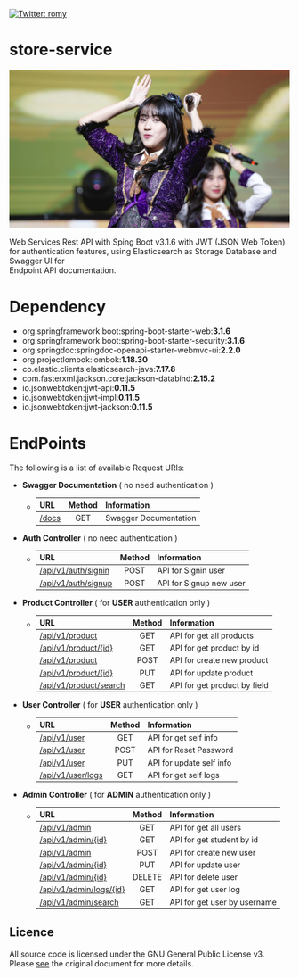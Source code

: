 [![Twitter: romy](https://img.shields.io/twitter/follow/RomySihananda)](https://twitter.com/RomySihananda)

# store-service

![](https://raw.githubusercontent.com/RomySaputraSihananda/RomySaputraSihananda/main/images/F7MvWqwXIAA2oNy.jpeg)

Web Services Rest API with Sping Boot v3.1.6 with JWT (JSON Web Token)</br>for authentication features, using Elasticsearch as Storage Database and Swagger UI for</br>Endpoint API documentation.

# Dependency

- org.springframework.boot:spring-boot-starter-web:**3.1.6**
- org.springframework.boot:spring-boot-starter-security:**3.1.6**
- org.springdoc:springdoc-openapi-starter-webmvc-ui:**2.2.0**
- org.projectlombok:lombok:**1.18.30**
- co.elastic.clients:elasticsearch-java:**7.17.8**
- com.fasterxml.jackson.core:jackson-databind:**2.15.2**
- io.jsonwebtoken:jjwt-api:**0.11.5**
- io.jsonwebtoken:jjwt-impl:**0.11.5**
- io.jsonwebtoken:jjwt-jackson:**0.11.5**

# EndPoints

The following is a list of available Request URIs:

- **Swagger Documentation** ( no need authentication )

  - | URL                                 | Method | Information           |
    | :---------------------------------- | :----: | :-------------------- |
    | [/docs](http://localhost:4444/docs) |  GET   | Swagger Documentation |

- **Auth Controller** ( no need authentication )

  - | URL                                                             | Method | Information             |
    | :-------------------------------------------------------------- | :----: | :---------------------- |
    | [/api/v1/auth/signin](http://localhost:4444/api/v1/auth/signin) |  POST  | API for Signin user     |
    | [/api/v1/auth/signup](http://localhost:4444/api/v1/auth/signup) |  POST  | API for Signup new user |

- **Product Controller** ( for **USER** authentication only )

  - | URL                                                             | Method | Information                  |
    | :-------------------------------------------------------------- | :----: | :--------------------------- |
    | [/api/v1/product](http:localhost:4444/api/v1/product)           |  GET   | API for get all products     |
    | [/api/v1/product/{id}](http:localhost:4444/api/v1/product/{id}) |  GET   | API for get product by id    |
    | [/api/v1/product](http:localhost:4444/api/v1/product)           |  POST  | API for create new product   |
    | [/api/v1/product/{id}](http:localhost:4444/api/v1/product/{id}) |  PUT   | API for update product       |
    | [/api/v1/product/search](http:localhost:4444/api/v1/product)    |  GET   | API for get product by field |

- **User Controller** ( for **USER** authentication only )

  - | URL                                                       | Method | Information              |
    | :-------------------------------------------------------- | :----: | :----------------------- |
    | [/api/v1/user](http:localhost:4444/api/v1/user)           |  GET   | API for get self info    |
    | [/api/v1/user](http:localhost:4444/api/v1/user)           |  POST  | API for Reset Password   |
    | [/api/v1/user](http:localhost:4444/api/v1/user)           |  PUT   | API for update self info |
    | [/api/v1/user/logs](http:localhost:4444/api/v1/user/logs) |  GET   | API for get self logs    |

- **Admin Controller** ( for **ADMIN** authentication only )
  - | URL                                                                   | Method | Information                  |
    | :-------------------------------------------------------------------- | :----: | :--------------------------- |
    | [/api/v1/admin](http:localhost:4444/api/v1/admin)                     |  GET   | API for get all users        |
    | [/api/v1/admin/{id}](http:localhost:4444/api/v1/admin/{id})           |  GET   | API for get student by id    |
    | [/api/v1/admin](http:localhost:4444/api/v1/admin)                     |  POST  | API for create new user      |
    | [/api/v1/admin/{id}](http:localhost:4444/api/v1/admin/{id})           |  PUT   | API for update user          |
    | [/api/v1/admin/{id}](http:localhost:4444/api/v1/admin/{id})           | DELETE | API for delete user          |
    | [/api/v1/admin/logs/{id}](http:localhost:4444/api/v1/admin/logs/{id}) |  GET   | API for get user log         |
    | [/api/v1/admin/search](http:localhost:4444/api/v1/admin/search)       |  GET   | API for get user by username |

## Licence

All source code is licensed under the GNU General Public License v3. Please [see](https://www.gnu.org/licenses) the original document for more details.

